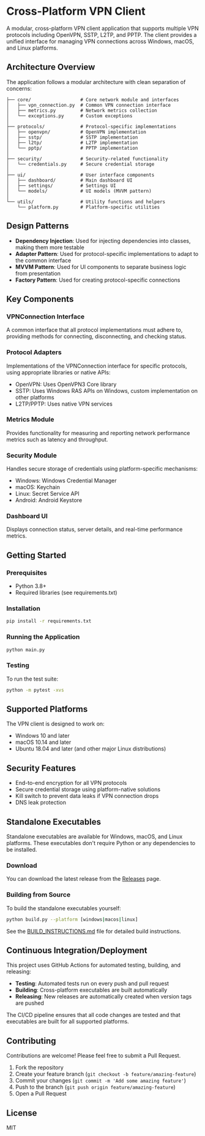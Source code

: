 # Cross-Platform VPN Client

A modular, cross-platform VPN client application that supports multiple VPN protocols including OpenVPN, SSTP, L2TP, and PPTP. The client provides a unified interface for managing VPN connections across Windows, macOS, and Linux platforms.

## Architecture Overview

The application follows a modular architecture with clean separation of concerns:

```
├── core/                  # Core network module and interfaces
│   ├── vpn_connection.py  # Common VPN connection interface
│   ├── metrics.py         # Network metrics collection
│   └── exceptions.py      # Custom exceptions
│
├── protocols/             # Protocol-specific implementations
│   ├── openvpn/           # OpenVPN implementation
│   ├── sstp/              # SSTP implementation
│   ├── l2tp/              # L2TP implementation
│   └── pptp/              # PPTP implementation
│
├── security/              # Security-related functionality
│   └── credentials.py     # Secure credential storage
│
├── ui/                    # User interface components
│   ├── dashboard/         # Main dashboard UI
│   ├── settings/          # Settings UI
│   └── models/            # UI models (MVVM pattern)
│
└── utils/                 # Utility functions and helpers
    └── platform.py        # Platform-specific utilities
```

## Design Patterns

- **Dependency Injection**: Used for injecting dependencies into classes, making them more testable
- **Adapter Pattern**: Used for protocol-specific implementations to adapt to the common interface
- **MVVM Pattern**: Used for UI components to separate business logic from presentation
- **Factory Pattern**: Used for creating protocol-specific connections

## Key Components

### VPNConnection Interface

A common interface that all protocol implementations must adhere to, providing methods for connecting, disconnecting, and checking status.

### Protocol Adapters

Implementations of the VPNConnection interface for specific protocols, using appropriate libraries or native APIs:
- OpenVPN: Uses OpenVPN3 Core library
- SSTP: Uses Windows RAS APIs on Windows, custom implementation on other platforms
- L2TP/PPTP: Uses native VPN services

### Metrics Module

Provides functionality for measuring and reporting network performance metrics such as latency and throughput.

### Security Module

Handles secure storage of credentials using platform-specific mechanisms:
- Windows: Windows Credential Manager
- macOS: Keychain
- Linux: Secret Service API
- Android: Android Keystore

### Dashboard UI

Displays connection status, server details, and real-time performance metrics.

## Getting Started

### Prerequisites

- Python 3.8+
- Required libraries (see requirements.txt)

### Installation

```bash
pip install -r requirements.txt
```

### Running the Application

```bash
python main.py
```

### Testing

To run the test suite:

```bash
python -m pytest -xvs
```

## Supported Platforms

The VPN client is designed to work on:

- Windows 10 and later
- macOS 10.14 and later
- Ubuntu 18.04 and later (and other major Linux distributions)

## Security Features

- End-to-end encryption for all VPN protocols
- Secure credential storage using platform-native solutions
- Kill switch to prevent data leaks if VPN connection drops
- DNS leak protection

## Standalone Executables

Standalone executables are available for Windows, macOS, and Linux platforms. These executables don't require Python or any dependencies to be installed.

### Download

You can download the latest release from the [Releases](https://github.com/username/vpnclient/releases) page.

### Building from Source

To build the standalone executables yourself:

```bash
python build.py --platform [windows|macos|linux]
```

See the [BUILD_INSTRUCTIONS.md](BUILD_INSTRUCTIONS.md) file for detailed build instructions.

## Continuous Integration/Deployment

This project uses GitHub Actions for automated testing, building, and releasing:

- **Testing**: Automated tests run on every push and pull request
- **Building**: Cross-platform executables are built automatically
- **Releasing**: New releases are automatically created when version tags are pushed

The CI/CD pipeline ensures that all code changes are tested and that executables are built for all supported platforms.

## Contributing

Contributions are welcome! Please feel free to submit a Pull Request.

1. Fork the repository
2. Create your feature branch (`git checkout -b feature/amazing-feature`)
3. Commit your changes (`git commit -m 'Add some amazing feature'`)
4. Push to the branch (`git push origin feature/amazing-feature`)
5. Open a Pull Request

## License

MIT